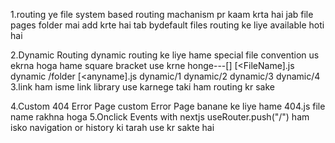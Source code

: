 1.routing
   ye file system based routing machanism pr kaam krta hai
   jab file pages folder mai add krte hai tab
   bydefault files routing ke liye available hoti hai

2.Dynamic Routing
      dynamic routing ke liye hame special file convention us ekrna hoga 
      hame square bracket use krne honge---[]
         [<FileName].js
            dynamic /folder
            [<anyname].js
               dynamic/1
               dynamic/2
               dynamic/3
               dynamic/4
3.link
    ham isme link library use karnege 
    taki ham routing kr sake

4.Custom 404 Error Page
      custom Error Page banane ke liye hame
       404.js file name rakhna hoga
5.Onclick Events with nextjs
       useRouter.push("/")
       ham isko navigation or history ki tarah use kr sakte hai